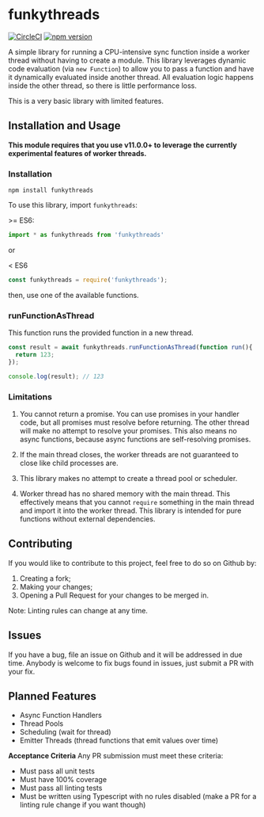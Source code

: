 # funkythreads

[![CircleCI](https://circleci.com/gh/digitalkitten/funkythreads.svg?style=svg)](https://circleci.com/gh/digitalkitten/funkythreads) [![npm version](https://badge.fury.io/js/funkythreads.svg)](https://badge.fury.io/js/funkythreads) 

A simple library for running a CPU-intensive sync function inside a worker thread without having to create a module. This library leverages dynamic code evaluation (via `new Function`) to allow you to pass a function and have it dynamically evaluated inside another thread. All evaluation logic happens inside the other thread, so there is little performance loss.

This is a very basic library with limited features. 

## Installation and Usage

**This module requires that you use v11.0.0+ to leverage the currently experimental features of worker threads.**

### Installation
```
npm install funkythreads
```
To use this library, import `funkythreads`:

\>= ES6:
```js
import * as funkythreads from 'funkythreads'
```

or 

< ES6
```js
const funkythreads = require('funkythreads');
```

then, use one of the available functions.

### runFunctionAsThread
This function runs the provided function in a new thread.

```typescript
const result = await funkythreads.runFunctionAsThread(function run(){
  return 123;
});

console.log(result); // 123
```

### Limitations
1. You cannot return a promise. You can use promises in your handler code, but all promises must resolve before returning. The other thread will make no attempt to resolve your promises. This also means no async functions, because async functions are self-resolving promises.

2. If the main thread closes, the worker threads are not guaranteed to close like child processes are.

3. This library makes no attempt to create a thread pool or scheduler.

4. Worker thread has no shared memory with the main thread. This effectively means that you cannot `require` something in the main thread and import it into the worker thread. This library is intended for pure functions without external dependencies.

## Contributing
If you would like to contribute to this project, feel free to do so on Github by:
1. Creating a fork;
2. Making your changes;
3. Opening a Pull Request for your changes to be merged in.

Note: Linting rules can change at any time.

## Issues
If you have a bug, file an issue on Github and it will be addressed in due time. Anybody is welcome to fix bugs found in issues, just submit a PR with your fix.

## Planned Features
- Async Function Handlers
- Thread Pools
- Scheduling (wait for thread)
- Emitter Threads (thread functions that emit values over time)

**Acceptance Criteria**
Any PR submission must meet these criteria:
- Must pass all unit tests
- Must have 100% coverage
- Must pass all linting tests
- Must be written using Typescript with no rules disabled (make a PR for a linting rule change if you want though)
